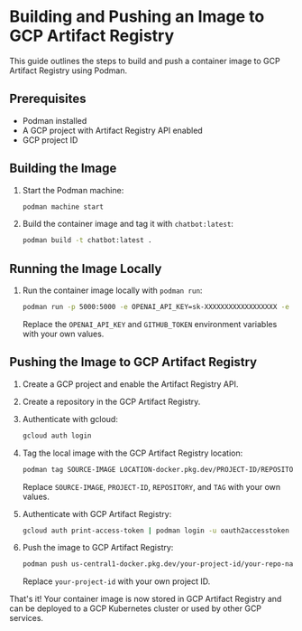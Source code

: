 # Building and Pushing an Image to GCP Artifact Registry

This guide outlines the steps to build and push a container image to GCP Artifact Registry using Podman. 

## Prerequisites

- Podman installed
- A GCP project with Artifact Registry API enabled
- GCP project ID

## Building the Image

1. Start the Podman machine:

    ```bash
    podman machine start
    ```

2. Build the container image and tag it with `chatbot:latest`:

    ```bash
    podman build -t chatbot:latest .
    ```

## Running the Image Locally

1. Run the container image locally with `podman run`:

    ```bash
    podman run -p 5000:5000 -e OPENAI_API_KEY=sk-XXXXXXXXXXXXXXXXXX -e GITHUB_TOKEN=github_pat_XXXXXXXXXXXXXXXXX chatbot:latest
    ```

   Replace the `OPENAI_API_KEY` and `GITHUB_TOKEN` environment variables with your own values.

## Pushing the Image to GCP Artifact Registry

1. Create a GCP project and enable the Artifact Registry API.

2. Create a repository in the GCP Artifact Registry.

3. Authenticate with gcloud:

    ```bash
    gcloud auth login
    ```

4. Tag the local image with the GCP Artifact Registry location:

    ```bash
    podman tag SOURCE-IMAGE LOCATION-docker.pkg.dev/PROJECT-ID/REPOSITORY/IMAGE:TAG
    ```

    Replace `SOURCE-IMAGE`, `PROJECT-ID`, `REPOSITORY`, and `TAG` with your own values.

5. Authenticate with GCP Artifact Registry:

    ```bash
    gcloud auth print-access-token | podman login -u oauth2accesstoken --password-stdin us-central1-docker.pkg.dev
    ```

6. Push the image to GCP Artifact Registry:

    ```bash
    podman push us-central1-docker.pkg.dev/your-project-id/your-repo-name/chatbot:latest --remove-signatures
    ```

    Replace `your-project-id` with your own project ID.

That's it! Your container image is now stored in GCP Artifact Registry and can be deployed to a GCP Kubernetes cluster or used by other GCP services.